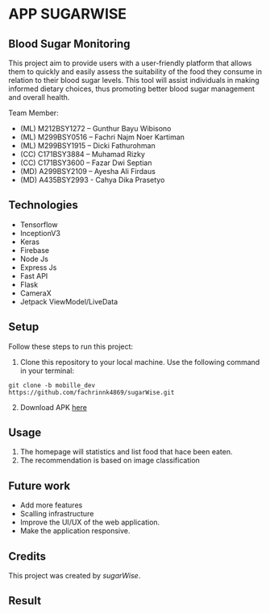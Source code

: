 # APP SUGARWISE
## Blood Sugar Monitoring

This project aim to provide users with a user-friendly platform that allows them to quickly and easily assess the suitability of the food they consume in relation to their blood sugar levels. This tool will assist individuals in making informed dietary choices, thus promoting better blood sugar management and overall health.

Team Member:
* (ML) M212BSY1272 – Gunthur Bayu Wibisono
* (ML) M299BSY0516 – Fachri Najm Noer Kartiman
* (ML) M299BSY1915 – Dicki Fathurohman
* (CC) C171BSY3884 – Muhamad Rizky
* (CC) C171BSY3600 – Fazar Dwi Septian
* (MD) A299BSY2109 – Ayesha Ali Firdaus
* (MD) A435BSY2993 - Cahya Dika Prasetyo

## Technologies
* Tensorflow
* InceptionV3
* Keras
* Firebase
* Node Js
* Express Js
* Fast API
* Flask
* CameraX
* Jetpack ViewModel/LiveData

## Setup
Follow these steps to run this project:

1. Clone this repository to your local machine. Use the following command in your terminal:
```
git clone -b mobille_dev https://github.com/fachrinnk4869/sugarWise.git
```

2. Download APK [here]([https://developer.android.com/studio](https://drive.google.com/file/d/19y7v32eq2ADw6MM80plG-flwqBE6a943/view?usp=sharing))

## Usage
1. The homepage will statistics and list food that hace been eaten.
2. The recommendation is based on image classification

## Future work
- Add more features
- Scalling infrastructure
- Improve the UI/UX of the web application.
- Make the application responsive.

## Credits
This project was created by _sugarWise_.

## Result
